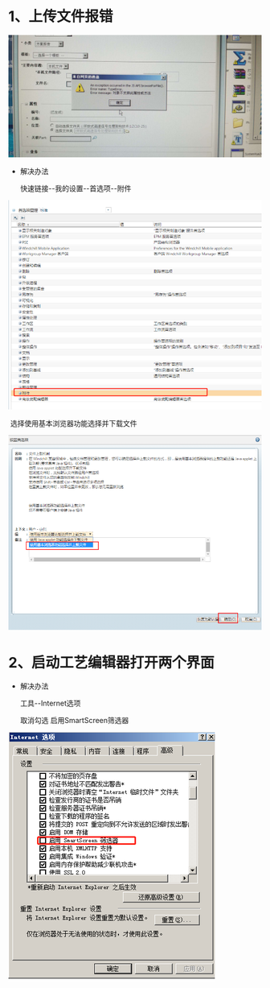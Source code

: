 # 1、上传文件报错

![](assets/未命名图片.jpg)

- 解决办法

    快速链接--我的设置--首选项--附件

![](assets/未命名图片.png)

​	选择使用基本浏览器功能选择并下载文件

![](assets/未命名图片-1551665613099.png)

# 2、启动工艺编辑器打开两个界面

- 解决办法

    工具--Internet选项

    取消勾选 启用SmartScreen筛选器

![](assets/未命名图片-1551665710210.png)